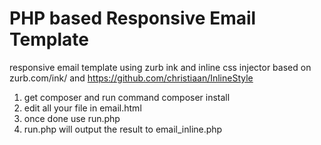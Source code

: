 # PHP based Responsive Email Template
responsive email template using zurb ink and inline css injector
based on zurb.com/ink/ and https://github.com/christiaan/InlineStyle

1. get composer and run command composer install
2. edit all your file in email.html
3. once done use run.php
4. run.php will output the result to email_inline.php
